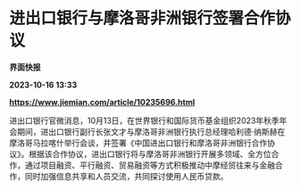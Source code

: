 # 进出口银行与摩洛哥非洲银行签署合作协议
**界面快报**

**2023-10-16 13:33**

**https://www.jiemian.com/article/10235696.html**

进出口银行官微消息，10月13日，在世界银行和国际货币基金组织2023年秋季年会期间，进出口银行副行长张文才与摩洛哥非洲银行执行总经理哈利德·纳斯赫在摩洛哥马拉喀什举行会谈，并签署《中国进出口银行和摩洛哥非洲银行合作协议》。根据该合作协议，进出口银行将与摩洛哥非洲银行开展多领域、全方位合作，通过项目融资、平行融资、贸易融资等方式积极推动中摩经贸往来与金融合作，同时加强信息共享和人员交流，共同探讨使用人民币贷款。